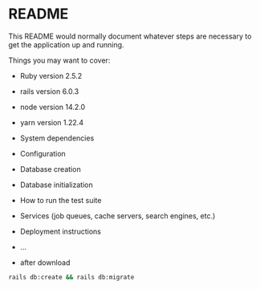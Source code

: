 # README

This README would normally document whatever steps are necessary to get the
application up and running.

Things you may want to cover:

* Ruby version 2.5.2

* rails version 6.0.3

* node version 14.2.0

* yarn version 1.22.4

* System dependencies

* Configuration

* Database creation

* Database initialization

* How to run the test suite

* Services (job queues, cache servers, search engines, etc.)

* Deployment instructions

* ...

* after download

```bash
rails db:create && rails db:migrate
```
